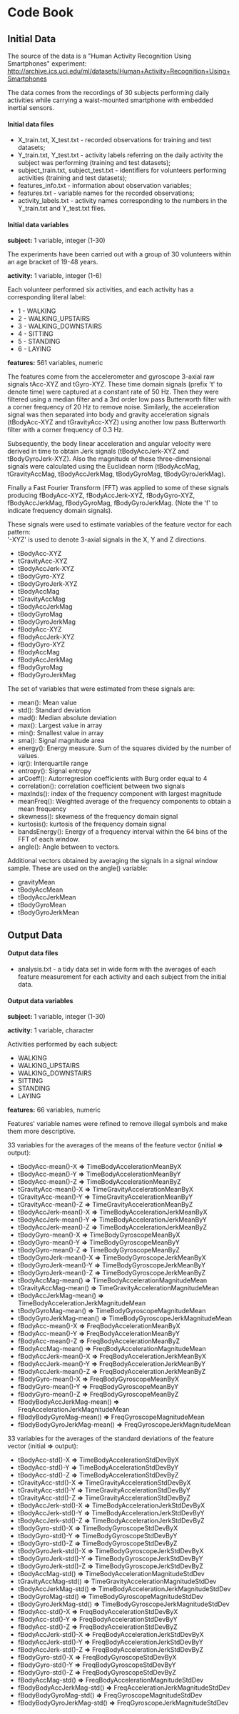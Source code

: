 # Code Book

## Initial Data
The source of the data is a "Human Activity Recognition Using Smartphones" experiment: http://archive.ics.uci.edu/ml/datasets/Human+Activity+Recognition+Using+Smartphones

The data comes from the recordings of 30 subjects performing daily activities while carrying a waist-mounted smartphone with embedded inertial sensors.

#### Initial data files
  
  * X_train.txt, X_test.txt - recorded observations for training and test datasets;
  * Y_train.txt, Y_test.txt - activity labels referring on the daily activity the subject was performing (training and test datasets); 
  * subject_train.txt, subject_test.txt - identifiers for volunteers performing activities (training and test datasets);
  * features_info.txt - information about observation variables;
  * features.txt - variable names for the recorded observations;
  * activity_labels.txt - activity names corresponding to the numbers in the Y_train.txt and Y_test.txt files.
  
#### Initial data variables
  
  **subject:** 1 variable, integer (1-30)

The experiments have been carried out with a group of 30 volunteers within an age bracket of 19-48 years.
  
  **activity:** 1 variable, integer (1-6)

Each volunteer performed six activities, and each activity has a corresponding literal label:
- 1 - WALKING
- 2 - WALKING_UPSTAIRS
- 3 - WALKING_DOWNSTAIRS
- 4 - SITTING
- 5 - STANDING
- 6 - LAYING

**features:** 561 variables, numeric

The features come from the accelerometer and gyroscope 3-axial raw signals tAcc-XYZ and tGyro-XYZ. These time domain signals (prefix 't' to denote time) were captured at a constant rate of 50 Hz. Then they were filtered using a median filter and a 3rd order low pass Butterworth filter with a corner frequency of 20 Hz to remove noise. Similarly, the acceleration signal was then separated into body and gravity acceleration signals (tBodyAcc-XYZ and tGravityAcc-XYZ) using another low pass Butterworth filter with a corner frequency of 0.3 Hz. 

Subsequently, the body linear acceleration and angular velocity were derived in time to obtain Jerk signals (tBodyAccJerk-XYZ and tBodyGyroJerk-XYZ). Also the magnitude of these three-dimensional signals were calculated using the Euclidean norm (tBodyAccMag, tGravityAccMag, tBodyAccJerkMag, tBodyGyroMag, tBodyGyroJerkMag). 

Finally a Fast Fourier Transform (FFT) was applied to some of these signals producing fBodyAcc-XYZ, fBodyAccJerk-XYZ, fBodyGyro-XYZ, fBodyAccJerkMag, fBodyGyroMag, fBodyGyroJerkMag. (Note the 'f' to indicate frequency domain signals). 

These signals were used to estimate variables of the feature vector for each pattern:  
'-XYZ' is used to denote 3-axial signals in the X, Y and Z directions.

* tBodyAcc-XYZ
* tGravityAcc-XYZ
* tBodyAccJerk-XYZ
* tBodyGyro-XYZ
* tBodyGyroJerk-XYZ
* tBodyAccMag
* tGravityAccMag
* tBodyAccJerkMag
* tBodyGyroMag
* tBodyGyroJerkMag
* fBodyAcc-XYZ
* fBodyAccJerk-XYZ
* fBodyGyro-XYZ
* fBodyAccMag
* fBodyAccJerkMag
* fBodyGyroMag
* fBodyGyroJerkMag

The set of variables that were estimated from these signals are: 

* mean(): Mean value
* std(): Standard deviation
* mad(): Median absolute deviation 
* max(): Largest value in array
* min(): Smallest value in array
* sma(): Signal magnitude area
* energy(): Energy measure. Sum of the squares divided by the number of values. 
* iqr(): Interquartile range 
* entropy(): Signal entropy
* arCoeff(): Autorregresion coefficients with Burg order equal to 4
* correlation(): correlation coefficient between two signals
* maxInds(): index of the frequency component with largest magnitude
* meanFreq(): Weighted average of the frequency components to obtain a mean frequency
* skewness(): skewness of the frequency domain signal 
* kurtosis(): kurtosis of the frequency domain signal 
* bandsEnergy(): Energy of a frequency interval within the 64 bins of the FFT of each window.
* angle(): Angle between to vectors.

Additional vectors obtained by averaging the signals in a signal window sample. These are used on the angle() variable:

* gravityMean
* tBodyAccMean
* tBodyAccJerkMean
* tBodyGyroMean
* tBodyGyroJerkMean

## Output Data
#### Output data files
  
  * analysis.txt - a tidy data set in wide form with the averages of each feature measurement 
for each activity and each subject from the initial data.

#### Output data variables
  
  **subject:** 1 variable, integer (1-30)

  **activity:** 1 variable, character

Activities performed by each subject:
- WALKING
- WALKING_UPSTAIRS
- WALKING_DOWNSTAIRS
- SITTING
- STANDING
- LAYING

**features:** 66 variables, numeric

Features' variable names were refined to remove illegal symbols and make them more descriptive.

33 variables for the averages of the means of the feature vector (initial **=>** output):
* tBodyAcc-mean()-X **=>** TimeBodyAccelerationMeanByX
* tBodyAcc-mean()-Y **=>** TimeBodyAccelerationMeanByY
* tBodyAcc-mean()-Z **=>** TimeBodyAccelerationMeanByZ
* tGravityAcc-mean()-X **=>** TimeGravityAccelerationMeanByX
* tGravityAcc-mean()-Y **=>** TimeGravityAccelerationMeanByY
* tGravityAcc-mean()-Z **=>** TimeGravityAccelerationMeanByZ
* tBodyAccJerk-mean()-X **=>** TimeBodyAccelerationJerkMeanByX
* tBodyAccJerk-mean()-Y **=>** TimeBodyAccelerationJerkMeanByY
* tBodyAccJerk-mean()-Z **=>** TimeBodyAccelerationJerkMeanByZ
* tBodyGyro-mean()-X **=>** TimeBodyGyroscopeMeanByX
* tBodyGyro-mean()-Y **=>** TimeBodyGyroscopeMeanByY
* tBodyGyro-mean()-Z **=>** TimeBodyGyroscopeMeanByZ
* tBodyGyroJerk-mean()-X **=>** TimeBodyGyroscopeJerkMeanByX
* tBodyGyroJerk-mean()-Y **=>** TimeBodyGyroscopeJerkMeanByY
* tBodyGyroJerk-mean()-Z **=>** TimeBodyGyroscopeJerkMeanByZ
* tBodyAccMag-mean() **=>** TimeBodyAccelerationMagnitudeMean
* tGravityAccMag-mean() **=>** TimeGravityAccelerationMagnitudeMean
* tBodyAccJerkMag-mean() **=>** TimeBodyAccelerationJerkMagnitudeMean
* tBodyGyroMag-mean() **=>** TimeBodyGyroscopeMagnitudeMean
* tBodyGyroJerkMag-mean() **=>** TimeBodyGyroscopeJerkMagnitudeMean
* fBodyAcc-mean()-X **=>** FreqBodyAccelerationMeanByX
* fBodyAcc-mean()-Y **=>** FreqBodyAccelerationMeanByY
* fBodyAcc-mean()-Z **=>** FreqBodyAccelerationMeanByZ
* fBodyAccMag-mean() **=>** FreqBodyAccelerationMagnitudeMean
* fBodyAccJerk-mean()-X **=>** FreqBodyAccelerationJerkMeanByX
* fBodyAccJerk-mean()-Y **=>** FreqBodyAccelerationJerkMeanByY
* fBodyAccJerk-mean()-Z **=>** FreqBodyAccelerationJerkMeanByZ
* fBodyGyro-mean()-X **=>** FreqBodyGyroscopeMeanByX
* fBodyGyro-mean()-Y **=>** FreqBodyGyroscopeMeanByY
* fBodyGyro-mean()-Z **=>** FreqBodyGyroscopeMeanByZ
* fBodyBodyAccJerkMag-mean() **=>** FreqAccelerationJerkMagnitudeMean
* fBodyBodyGyroMag-mean() **=>** FreqGyroscopeMagnitudeMean
* fBodyBodyGyroJerkMag-mean() **=>** FreqGyroscopeJerkMagnitudeMean

33 variables for the averages of the standard deviations of the feature vector (initial **=>** output):
* tBodyAcc-std()-X **=>** TimeBodyAccelerationStdDevByX
* tBodyAcc-std()-Y **=>** TimeBodyAccelerationStdDevByY
* tBodyAcc-std()-Z **=>** TimeBodyAccelerationStdDevByZ
* tGravityAcc-std()-X **=>** TimeGravityAccelerationStdDevByX
* tGravityAcc-std()-Y **=>** TimeGravityAccelerationStdDevByY
* tGravityAcc-std()-Z **=>** TimeGravityAccelerationStdDevByZ
* tBodyAccJerk-std()-X **=>** TimeBodyAccelerationJerkStdDevByX
* tBodyAccJerk-std()-Y **=>** TimeBodyAccelerationJerkStdDevByY
* tBodyAccJerk-std()-Z **=>** TimeBodyAccelerationJerkStdDevByZ
* tBodyGyro-std()-X **=>** TimeBodyGyroscopeStdDevByX
* tBodyGyro-std()-Y **=>** TimeBodyGyroscopeStdDevByY
* tBodyGyro-std()-Z **=>** TimeBodyGyroscopeStdDevByZ
* tBodyGyroJerk-std()-X **=>** TimeBodyGyroscopeJerkStdDevByX
* tBodyGyroJerk-std()-Y **=>** TimeBodyGyroscopeJerkStdDevByY
* tBodyGyroJerk-std()-Z **=>** TimeBodyGyroscopeJerkStdDevByZ
* tBodyAccMag-std() **=>** TimeBodyAccelerationMagnitudeStdDev
* tGravityAccMag-std() **=>** TimeGravityAccelerationMagnitudeStdDev
* tBodyAccJerkMag-std() **=>** TimeBodyAccelerationJerkMagnitudeStdDev
* tBodyGyroMag-std() **=>** TimeBodyGyroscopeMagnitudeStdDev
* tBodyGyroJerkMag-std() **=>** TimeBodyGyroscopeJerkMagnitudeStdDev
* fBodyAcc-std()-X **=>** FreqBodyAccelerationStdDevByX
* fBodyAcc-std()-Y **=>** FreqBodyAccelerationStdDevByY
* fBodyAcc-std()-Z **=>** FreqBodyAccelerationStdDevByZ
* fBodyAccJerk-std()-X **=>** FreqBodyAccelerationJerkStdDevByX
* fBodyAccJerk-std()-Y **=>** FreqBodyAccelerationJerkStdDevByY
* fBodyAccJerk-std()-Z **=>** FreqBodyAccelerationJerkStdDevByZ
* fBodyGyro-std()-X **=>** FreqBodyGyroscopeStdDevByX
* fBodyGyro-std()-Y **=>** FreqBodyGyroscopeStdDevByY
* fBodyGyro-std()-Z **=>** FreqBodyGyroscopeStdDevByZ
* fBodyAccMag-std() **=>** FreqBodyAccelerationMagnitudeStdDev
* fBodyBodyAccJerkMag-std() **=>** FreqAccelerationJerkMagnitudeStdDev
* fBodyBodyGyroMag-std() **=>** FreqGyroscopeMagnitudeStdDev
* fBodyBodyGyroJerkMag-std() **=>** FreqGyroscopeJerkMagnitudeStdDev

